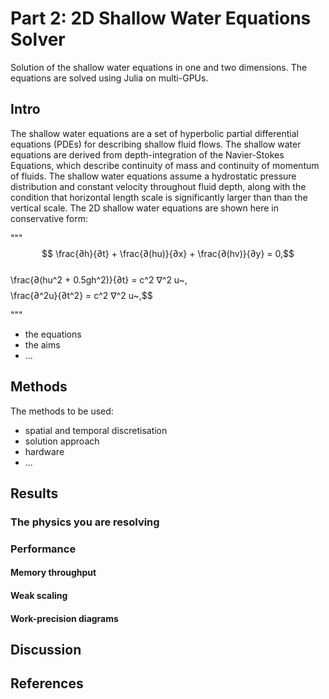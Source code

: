 # Part 2: 2D Shallow Water Equations Solver
Solution of the shallow water equations in one and two dimensions. The equations are solved using Julia on multi-GPUs.

## Intro
The shallow water equations are a set of hyperbolic partial differential equations (PDEs) for describing shallow fluid flows. The shallow water equations are derived from depth-integration of the Navier-Stokes Equations, which describe continuity of mass and continuity of momentum of fluids. The shallow water equations assume a hydrostatic pressure distribution and constant velocity throughout fluid depth, along with the condition that horizontal length scale is significantly larger than than the vertical scale. The 2D shallow water equations are shown here in conservative form:

"""
$$ \frac{∂h}{∂t} + \frac{∂(hu)}{∂x} + \frac{∂(hv)}{∂y} = 0,$$  
\frac{∂(hu^2 + 0.5gh^2)}{∂t} = c^2 ∇^2 u~,$$
$$ \frac{∂^2u}{∂t^2} = c^2 ∇^2 u~,$$

"""

<!-- What's all about. Brief overview about: -->
<!-- - the process -->
- the equations
- the aims
- ...

## Methods
The methods to be used:
- spatial and temporal discretisation
- solution approach
- hardware
- ...

## Results

### The physics you are resolving

### Performance

#### Memory throughput

#### Weak scaling

#### Work-precision diagrams

## Discussion

## References
